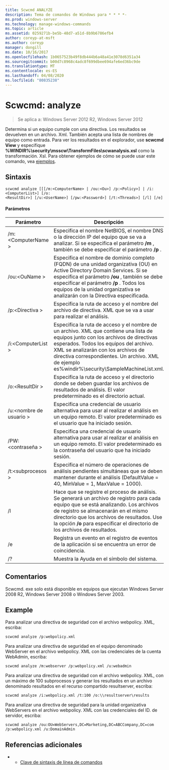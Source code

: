 ```yaml
---
title: Scwcmd ANALYZE
description: Tema de comandos de Windows para * * * *-
ms.prod: windows-server
ms.technology: manage-windows-commands
ms.topic: article
ms.assetid: 0259271b-be5b-48d7-a51d-8b9b6786efb4
author: coreyp-at-msft
ms.author: coreyp
manager: dongill
ms.date: 10/16/2017
ms.openlocfilehash: 1b0657523b49f8db444b6a48a41e3078d6351a34
ms.sourcegitcommit: b00d7c8968c4adc8f699dbee694afe6ed36bc9de
ms.translationtype: MT
ms.contentlocale: es-ES
ms.lasthandoff: 04/08/2020
ms.locfileid: "80835238"
---
```

# <a name="scwcmd-analyze"></a>Scwcmd: analyze

> Se aplica a: Windows Server 2012 R2, Windows Server 2012

Determina si un equipo cumple con una directiva. Los resultados se devuelven en un archivo. Xml. También acepta una lista de nombres de equipo como entrada. Para ver los resultados en el explorador, use **scwcmd View** y especifique **%WINDIR%\security\msscw\TransformFiles\scwanalysis.xsl** como la transformación. Xsl. Para obtener ejemplos de cómo se puede usar este comando, vea [ejemplos](#BKMK_Examples).

## <a name="syntax"></a>Sintaxis

```
scwcmd analyze [[[/m:<ComputerName> | /ou:<Ou>] /p:<Policy>] | /i:<ComputerList>] [/o:
<ResultDir>] [/u:<UserName>] [/pw:<Password>] [/t:<Threads>] [/l] [/e]
```

#### <a name="parameters"></a>Parámetros

|Parámetro|Descripción|
|---------|-----------|
|/m:\<ComputerName >|Especifica el nombre NetBIOS, el nombre DNS o la dirección IP del equipo que se va a analizar. Si se especifica el parámetro **/m** , también se debe especificar el parámetro **/p** .|
|/ou:\<OuName >|Especifica el nombre de dominio completo (FQDN) de una unidad organizativa (OU) en Active Directory Domain Services. Si se especifica el parámetro **/ou** , también se debe especificar el parámetro **/p** . Todos los equipos de la unidad organizativa se analizarán con la Directiva especificada.|
|/p:\<Directiva >|Especifica la ruta de acceso y el nombre del archivo de directiva. XML que se va a usar para realizar el análisis.|
|/i:\<ComputerList >|Especifica la ruta de acceso y el nombre de un archivo. XML que contiene una lista de equipos junto con los archivos de directivas esperados. Todos los equipos del archivo. XML se analizarán con los archivos de directiva correspondientes. Un archivo. XML de ejemplo es%windir%\security\SampleMachineList.xml.|
|/o:\<ResultDir >|Especifica la ruta de acceso y el directorio donde se deben guardar los archivos de resultados de análisis. El valor predeterminado es el directorio actual.|
|/u:\<nombre de usuario >|Especifica una credencial de usuario alternativa para usar al realizar el análisis en un equipo remoto. El valor predeterminado es el usuario que ha iniciado sesión.|
|/PW:\<contraseña >|Especifica una credencial de usuario alternativa para usar al realizar el análisis en un equipo remoto. El valor predeterminado es la contraseña del usuario que ha iniciado sesión.|
|/t:\<subprocesos >|Especifica el número de operaciones de análisis pendientes simultáneas que se deben mantener durante el análisis (DefaultValue = 40, MinValue = 1, MaxValue = 1000).|
|/l|Hace que se registre el proceso de análisis. Se generará un archivo de registro para cada equipo que se está analizando. Los archivos de registro se almacenarán en el mismo directorio que los archivos de resultados. Use la opción **/o** para especificar el directorio de los archivos de resultados.|
|/e|Registra un evento en el registro de eventos de la aplicación si se encuentra un error de coincidencia.|
|/?|Muestra la Ayuda en el símbolo del sistema.|

## <a name="remarks"></a>Comentarios

Scwcmd. exe solo está disponible en equipos que ejecutan Windows Server 2008 R2, Windows Server 2008 o Windows Server 2003.

## <a name="examples"></a><a name=BKMK_Examples></a>Example

Para analizar una directiva de seguridad con el archivo webpolicy. XML, escriba:
```
scwcmd analyze /p:webpolicy.xml

```
Para analizar una directiva de seguridad en el equipo denominado WebServer en el archivo webpolicy. XML con las credenciales de la cuenta WebAdmin, escriba:
```
scwcmd analyze /m:webserver /p:webpolicy.xml /u:webadmin

```
Para analizar una directiva de seguridad con el archivo webpolicy. XML, con un máximo de 100 subprocesos y generar los resultados en un archivo denominado resultados en el recurso compartido resultserver, escriba:
```
scwcmd analyze /i:webpolicy.xml /t:100 /o:\\resultserver\results

```
Para analizar una directiva de seguridad para la unidad organizativa WebServers en el archivo webpolicy. XML con las credenciales del ID. de servidor, escriba:
```
scwcmd analyze /ou:OU=WebServers,DC=Marketing,DC=ABCCompany,DC=com /p:webpolicy.xml /u:DomainAdmin
```

## <a name="additional-references"></a>Referencias adicionales

-   - [Clave de sintaxis de línea de comandos](command-line-syntax-key.md)